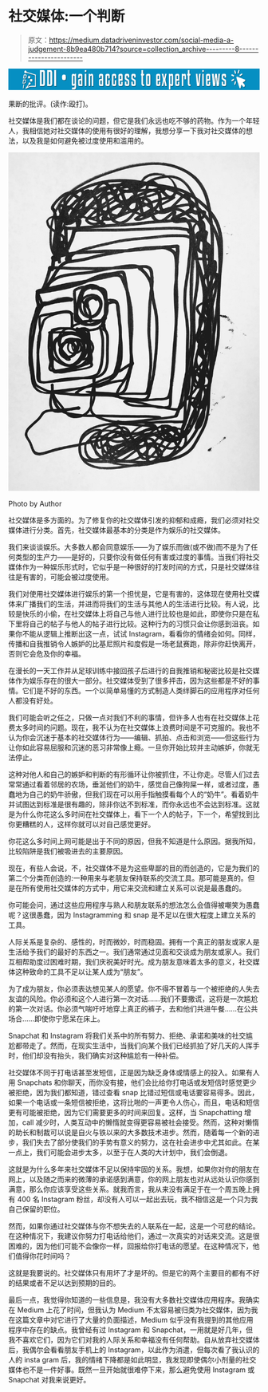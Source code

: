 # 社交媒体:一个判断

> 原文：<https://medium.datadriveninvestor.com/social-media-a-judgement-8b9ea480b714?source=collection_archive---------8----------------------->

[![](img/7cc63ccd0dff2f0db21131aa5fac9cea.png)](http://www.track.datadriveninvestor.com/1B9E)

果断的批评。(读作:殴打)。

社交媒体是我们都在谈论的问题，但它是我们永远也吃不够的药物。作为一个年轻人，我相信她对社交媒体的使用有很好的理解，我想分享一下我对社交媒体的想法，以及我是如何避免被过度使用和滥用的。

![](img/7854f1eaa8610f9f35fa53eba7d137f9.png)

Photo by Author

社交媒体是多方面的。为了修复你的社交媒体引发的抑郁和成瘾，我们必须对社交媒体进行分类。首先，社交媒体最基本的分类是作为娱乐的社交媒体。

我们来谈谈娱乐。大多数人都会同意娱乐——为了娱乐而做(或不做)而不是为了任何类型的生产力——是好的，只要你没有做任何有害或过度的事情。当我们将社交媒体作为一种娱乐形式时，它似乎是一种很好的打发时间的方式，只是社交媒体往往是有害的，可能会被过度使用。

我们对使用社交媒体进行娱乐的第一个担忧是，它是有害的，这体现在使用社交媒体来广播我们的生活，并进而将我们的生活与其他人的生活进行比较。有人说，比较是快乐的小偷，在社交媒体上将自己与他人进行比较也是如此，即使你只是在私下里将自己的帖子与他人的帖子进行比较。这种行为的习惯只会让你感到沮丧。如果你不能从逻辑上推断出这一点，试试 Instagram，看看你的情绪会如何。同样，传播和自我推销令人嫉妒的比基尼照片和度假是一场老鼠赛跑，除非你赶快离开，否则它会危及你的幸福。

在漫长的一天工作并从足球训练中接回孩子后进行的自我推销和秘密比较是社交媒体作为娱乐存在的很大一部分。社交媒体受到了很多抨击，因为这些都是不好的事情。它们是不好的东西。一个以简单易懂的方式制造人类绊脚石的应用程序对任何人都没有好处。

我们可能会听之任之，只做一点对我们不利的事情，但许多人也有在社交媒体上花费太多时间的问题。现在，我不认为在社交媒体上浪费时间是不可克服的。我也不认为你会沉迷于基本的社交媒体行为——编辑、抓拍、点击和浏览——但这些行为让你如此容易屈服和沉迷的恶习非常像上瘾。一旦你开始比较并主动嫉妒，你就无法停止。

这种对他人和自己的嫉妒和判断的有形循环让你被抓住，不让你走。尽管人们过去常常通过看着邻居的农场，垂涎他们的奶牛，感觉自己像狗屎一样，或者过度，愚蠢地为自己的奶牛骄傲，但我们现在可以用手指触摸看每个人的“奶牛”。看着奶牛并试图达到标准是很有趣的，除非你达不到标准，而你永远也不会达到标准。这就是为什么你花这么多时间在社交媒体上，看下一个人的帖子，下一个，希望找到比你更糟糕的人，这样你就可以对自己感觉更好。

你花这么多时间上网可能是出于不同的原因，但我不知道是什么原因。据我所知，比较陷阱是我们被吸进去的主要原因。

现在，有些人会说，不，社交媒体不是为这些卑鄙的目的而创造的，它是为我们的第二个分类而创造的:一种用来与老朋友保持联系的交流工具。那可能是真的。但是在所有使用社交媒体的方式中，用它来交流和建立关系可以说是最愚蠢的。

你可能会问，通过这些应用程序与熟人和朋友联系的想法怎么会值得被嘲笑为愚蠢呢？这很愚蠢，因为 Instagramming 和 snap 是不足以在很大程度上建立关系的工具。

人际关系是复杂的、感性的，时而微妙，时而稳固。拥有一个真正的朋友或家人是生活给予我们的最好的东西之一。我们通常通过见面和交谈成为朋友或家人。我们互相帮助度过困难时期，我们庆祝美好时光。成为朋友意味着太多的意义，社交媒体这种致命的工具不足以让某人成为“朋友”。

为了成为朋友，你必须表达想见某人的愿望。你不得不冒着与一个被拒绝的人失去友谊的风险。你必须和这个人进行第一次对话……我们不要撒谎，这将是一次尴尬的第一次对话。你必须气喘吁吁地穿上真正的裤子，去和他们共进午餐……在公共场合……即使你宁愿呆在床上。

Snapchat 和 Instagram 将我们关系中的所有努力、拒绝、承诺和美味的社交尴尬都带走了。然而，在现实生活中，当我们向某个我们已经抓拍了好几天的人挥手时，他们却没有抬头，我们确实对这种尴尬有一种补偿。

社交媒体不同于打电话甚至发短信，正是因为缺乏身体或情感上的投入。如果有人用 Snapchats 和你聊天，而你没有接，他们会比给你打电话或发短信时感觉更少被拒绝，因为我们都知道，错过查看 snap 比错过短信或电话要容易得多。因此，如果一个电话或一条短信被拒绝，这将比啪的一声更令人伤心，而且，电话和短信更有可能被拒绝，因为它们需要更多的时间来回复。这样，当 Snapchatting 增加，call 减少时，人类互动中的懒惰就变得更容易被社会接受。然而，这种对懒惰的助长和制裁可以说是自火与铁以来的大多数技术进步。然而，随着每一个新的进步，我们失去了部分使我们的手势有意义的努力，这在社会进步中尤其如此。在某一点上，我们可能会进步太多，以至于在人类的大计划中，我们会倒退。

这就是为什么多年来社交媒体不足以保持牢固的关系。我想，如果你对你的朋友在网上，以及随之而来的微薄的承诺感到满意，你的网上朋友也对从远处认识你感到满意，那么你应该享受这些关系。就我而言，我从来没有满足于在一个周五晚上拥有 400 名 Instagram 粉丝，却没有人可以一起出去玩，我不相信这是一个只为我自己保留的职位。

然而，如果你通过社交媒体与你不想失去的人联系在一起，这是一个可悲的结论。在这种情况下，我建议你努力打电话给他们，通过一次真实的对话来交流。这是很困难的，因为他们可能不会像你一样，回报给你打电话的愿望。在这种情况下，他们值得你花时间吗？

这就是我要说的。社交媒体只有用坏了才是坏的。但是它的两个主要目的都有不好的结果或者不足以达到预期的目的。

最后一点，我觉得你知道的一些信息是，我没有大多数社交媒体应用程序。我确实在 Medium 上花了时间，但我认为 Medium 不太容易被归类为社交媒体，因为我在这篇文章中对它进行了大量的负面描述，Medium 似乎没有我提到的其他应用程序中存在的缺点。我曾经有过 Instagram 和 Snapchat，一用就是好几年，但我不喜欢它们，因为它们对我的人际关系和幸福没有任何帮助。自从放弃社交媒体后，我偶尔会看看朋友手机上的 Instagram，以此作为消遣，但每次看了我认识的人的 insta gram 后，我的情绪下降都是如此明显，我发现即使偶尔小剂量的社交媒体也不是一件好事。既然一旦开始就很难停下来，那么避免使用 Instagram 或 Snapchat 对我来说更好。